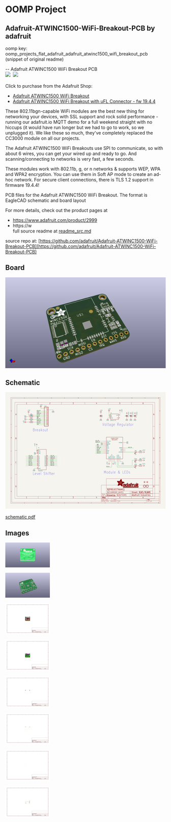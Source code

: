 # OOMP Project  
## Adafruit-ATWINC1500-WiFi-Breakout-PCB  by adafruit  
  
oomp key: oomp_projects_flat_adafruit_adafruit_atwinc1500_wifi_breakout_pcb  
(snippet of original readme)  
  
-- Adafruit ATWINC1500 WiFi Breakout PCB  
<a href="http://www.adafruit.com/products/2999"><img src="assets/2999.jpg?raw=true" width="400px"></a>&nbsp; <a href="http://www.adafruit.com/products/3060"><img src="assets/3060.jpg?raw=true" width="400px"></a><br />  
Click to purchase from the Adafruit Shop:  
- [Adafruit ATWINC1500 WiFi Breakout](https://www.adafruit.com/product/2999)  
- [Adafruit ATWINC1500 WiFi Breakout with uFL Connector - fw 19.4.4](https://www.adafruit.com/product/3060)  
  
These 802.11bgn-capable WiFi modules are the best new thing for networking your devices, with SSL support and rock solid performance - running our adafruit.io MQTT demo for a full weekend straight with no hiccups (it would have run longer but we had to go to work, so we unplugged it). We like these so much, they've completely replaced the CC3000 module on all our projects.  
  
The Adafruit ATWINC1500 WiFi Breakouts use SPI to communicate, so with about 6 wires, you can get your wired up and ready to go. And scanning/connecting to networks is very fast, a few seconds.  
  
These modules work with 802.11b, g, or n networks & supports WEP, WPA and WPA2 encryption. You can use them in Soft AP mode to create an ad-hoc network. For secure client connections, there is TLS 1.2 support in firmware 19.4.4!  
  
PCB files for the Adafruit ATWINC1500 WiFi Breakout. The format is EagleCAD schematic and board layout  
  
For more details, check out the product pages at  
  
   * https://www.adafruit.com/product/2999  
   * https://w  
  full source readme at [readme_src.md](readme_src.md)  
  
source repo at: [https://github.com/adafruit/Adafruit-ATWINC1500-WiFi-Breakout-PCB](https://github.com/adafruit/Adafruit-ATWINC1500-WiFi-Breakout-PCB)  
## Board  
  
[![working_3d.png](working_3d_600.png)](working_3d.png)  
## Schematic  
  
[![working_schematic.png](working_schematic_600.png)](working_schematic.png)  
  
[schematic pdf](working_schematic.pdf)  
## Images  
  
[![working_3D_bottom.png](working_3D_bottom_140.png)](working_3D_bottom.png)  
  
[![working_3D_top.png](working_3D_top_140.png)](working_3D_top.png)  
  
[![working_assembly_page_01.png](working_assembly_page_01_140.png)](working_assembly_page_01.png)  
  
[![working_assembly_page_02.png](working_assembly_page_02_140.png)](working_assembly_page_02.png)  
  
[![working_assembly_page_03.png](working_assembly_page_03_140.png)](working_assembly_page_03.png)  
  
[![working_assembly_page_04.png](working_assembly_page_04_140.png)](working_assembly_page_04.png)  
  
[![working_assembly_page_05.png](working_assembly_page_05_140.png)](working_assembly_page_05.png)  
  
[![working_assembly_page_06.png](working_assembly_page_06_140.png)](working_assembly_page_06.png)  
